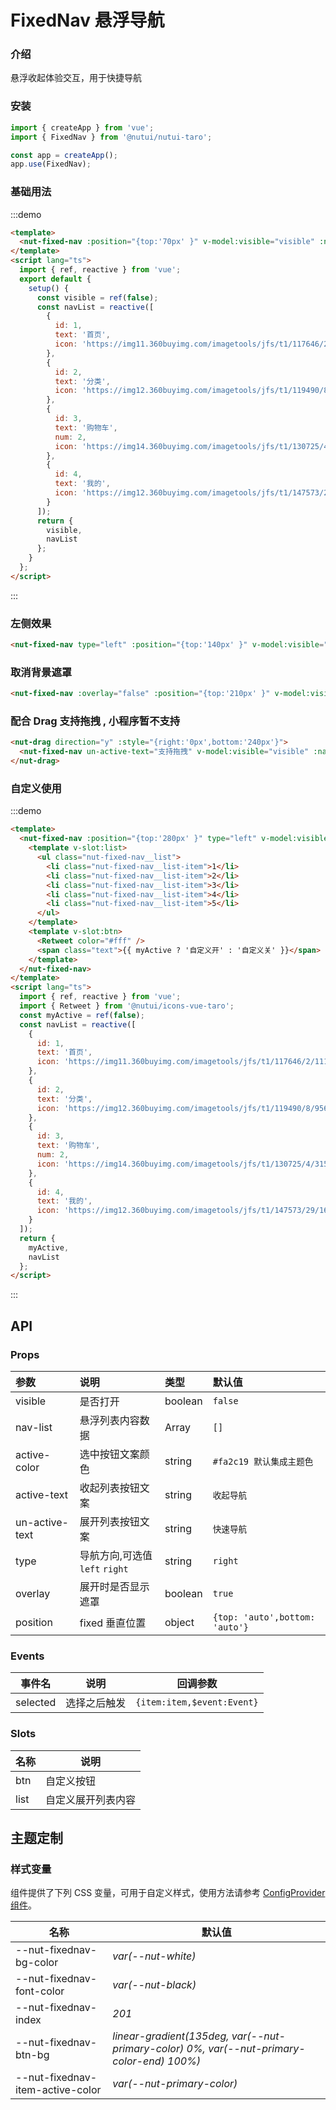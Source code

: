 # FixedNav 悬浮导航

### 介绍

悬浮收起体验交互，用于快捷导航

### 安装

```javascript
import { createApp } from 'vue';
import { FixedNav } from '@nutui/nutui-taro';

const app = createApp();
app.use(FixedNav);
```

### 基础用法

:::demo

```html
<template>
  <nut-fixed-nav :position="{top:'70px' }" v-model:visible="visible" :nav-list="navList" />
</template>
<script lang="ts">
  import { ref, reactive } from 'vue';
  export default {
    setup() {
      const visible = ref(false);
      const navList = reactive([
        {
          id: 1,
          text: '首页',
          icon: 'https://img11.360buyimg.com/imagetools/jfs/t1/117646/2/11112/1297/5ef83e95E81d77f05/daf8e3b1c81e3c98.png'
        },
        {
          id: 2,
          text: '分类',
          icon: 'https://img12.360buyimg.com/imagetools/jfs/t1/119490/8/9568/1798/5ef83e95E968c69a6/dd029326f7d5042e.png'
        },
        {
          id: 3,
          text: '购物车',
          num: 2,
          icon: 'https://img14.360buyimg.com/imagetools/jfs/t1/130725/4/3157/1704/5ef83e95Eb976644f/b36c6cfc1cc1a99d.png'
        },
        {
          id: 4,
          text: '我的',
          icon: 'https://img12.360buyimg.com/imagetools/jfs/t1/147573/29/1603/1721/5ef83e94E1393a678/5ddf1695ec989373.png'
        }
      ]);
      return {
        visible,
        navList
      };
    }
  };
</script>
```

:::

### 左侧效果

```html
<nut-fixed-nav type="left" :position="{top:'140px' }" v-model:visible="visible" :nav-list="navList" />
```

### 取消背景遮罩

```html
<nut-fixed-nav :overlay="false" :position="{top:'210px' }" v-model:visible="visible" :nav-list="navList" />
```

### 配合 Drag 支持拖拽 , 小程序暂不支持

```html
<nut-drag direction="y" :style="{right:'0px',bottom:'240px'}">
  <nut-fixed-nav un-active-text="支持拖拽" v-model:visible="visible" :nav-list="navList" />
</nut-drag>
```

### 自定义使用

:::demo

```html
<template>
  <nut-fixed-nav :position="{top:'280px' }" type="left" v-model:visible="myActive">
    <template v-slot:list>
      <ul class="nut-fixed-nav__list">
        <li class="nut-fixed-nav__list-item">1</li>
        <li class="nut-fixed-nav__list-item">2</li>
        <li class="nut-fixed-nav__list-item">3</li>
        <li class="nut-fixed-nav__list-item">4</li>
        <li class="nut-fixed-nav__list-item">5</li>
      </ul>
    </template>
    <template v-slot:btn>
      <Retweet color="#fff" />
      <span class="text">{{ myActive ? '自定义开' : '自定义关' }}</span>
    </template>
  </nut-fixed-nav>
</template>
<script lang="ts">
  import { ref, reactive } from 'vue';
  import { Retweet } from '@nutui/icons-vue-taro';
  const myActive = ref(false);
  const navList = reactive([
    {
      id: 1,
      text: '首页',
      icon: 'https://img11.360buyimg.com/imagetools/jfs/t1/117646/2/11112/1297/5ef83e95E81d77f05/daf8e3b1c81e3c98.png'
    },
    {
      id: 2,
      text: '分类',
      icon: 'https://img12.360buyimg.com/imagetools/jfs/t1/119490/8/9568/1798/5ef83e95E968c69a6/dd029326f7d5042e.png'
    },
    {
      id: 3,
      text: '购物车',
      num: 2,
      icon: 'https://img14.360buyimg.com/imagetools/jfs/t1/130725/4/3157/1704/5ef83e95Eb976644f/b36c6cfc1cc1a99d.png'
    },
    {
      id: 4,
      text: '我的',
      icon: 'https://img12.360buyimg.com/imagetools/jfs/t1/147573/29/1603/1721/5ef83e94E1393a678/5ddf1695ec989373.png'
    }
  ]);
  return {
    myActive,
    navList
  };
</script>
```

:::

## API

### Props

| 参数           | 说明                           | 类型    | 默认值                         |
| :------------- | :----------------------------- | :------ | :----------------------------- |
| visible        | 是否打开                       | boolean | `false`                        |
| nav-list       | 悬浮列表内容数据               | Array   | `[]`                           |
| active-color   | 选中按钮文案颜色               | string  | `#fa2c19 默认集成主题色`       |
| active-text    | 收起列表按钮文案               | string  | `收起导航`                     |
| un-active-text | 展开列表按钮文案               | string  | `快速导航`                     |
| type           | 导航方向,可选值 `left` `right` | string  | `right`                        |
| overlay        | 展开时是否显示遮罩             | boolean | `true`                         |
| position       | fixed 垂直位置                 | object  | `{top: 'auto',bottom: 'auto'}` |

### Events

| 事件名   | 说明         | 回调参数                   |
| -------- | ------------ | -------------------------- |
| selected | 选择之后触发 | `{item:item,$event:Event}` |

### Slots

| 名称 | 说明               |
| ---- | ------------------ |
| btn  | 自定义按钮         |
| list | 自定义展开列表内容 |

## 主题定制

### 样式变量

组件提供了下列 CSS 变量，可用于自定义样式，使用方法请参考 [ConfigProvider 组件](#/zh-CN/component/configprovider)。

| 名称                             | 默认值                                                                                    |
| -------------------------------- | ----------------------------------------------------------------------------------------- |
| --nut-fixednav-bg-color          | _var(--nut-white)_                                                                        |
| --nut-fixednav-font-color        | _var(--nut-black)_                                                                        |
| --nut-fixednav-index             | _201_                                                                                     |
| --nut-fixednav-btn-bg            | _linear-gradient(135deg, var(--nut-primary-color) 0%, var(--nut-primary-color-end) 100%)_ |
| --nut-fixednav-item-active-color | _var(--nut-primary-color)_                                                                |
